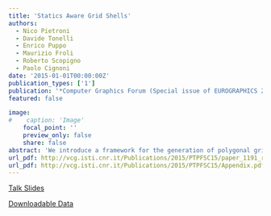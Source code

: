 ```yaml
---
title: 'Statics Aware Grid Shells'
authors:
  - Nico Pietroni
  - Davide Tonelli
  - Enrico Puppo
  - Maurizio Froli
  - Roberto Scopigno
  - Paolo Cignoni
date: '2015-01-01T00:00:00Z'
publication_types: ['1']
publication: '*Computer Graphics Forum (Special issue of EUROGRAPHICS 2015)*'
featured: false

image:
#    caption: 'Image'
    focal_point: ''
    preview_only: false
    share: false
abstract: 'We introduce a framework for the generation of polygonal grid-shell architectural structures, whose topology is designed in order to excel in static performances. We start from the analysis of stress on the input surface and we use the resulting tensor field to induce an anisotropic non-Euclidean metric over it. This metric is derived by studying the relation between the stress tensor over a continuous shell and the optimal shape of polygons in a corresponding grid-shell. Polygonal meshes with uniform density and isotropic cells under this metric exhibit variable density and anisotropy in Euclidean space, thus achieving a better distribution of the strain energy over their elements. Meshes are further optimized taking into account symmetry and regularity of cells to improve aesthetics. We experiment with quad meshes and hex-dominant meshes, demonstrating that our grid-shells achieve better static performances than state-of-the-art grid-shells.             Talk Slides           Downloadable Data'
url_pdf: http://vcg.isti.cnr.it/Publications/2015/PTPFSC15/paper_1191_revised.pdf
url_pdf: http://vcg.isti.cnr.it/Publications/2015/PTPFSC15/Appendix.pdf
---
```

[ Talk Slides ](http://vcg.isti.cnr.it/Publicstions/2015/PTPFSC15/StaticAwareGridShell_talk.pptx)

[ Downloadable Data ](http://vcg.isti.cnr.it/Publicstions/2015/PTPFSC15/static_aware_data.zip)

